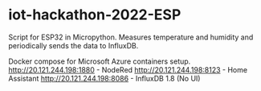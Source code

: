 # iot-hackathon-2022-ESP
Script for ESP32 in Micropython. Measures temperature and humidity and periodically sends the data to InfluxDB.

Docker compose for Microsoft Azure containers setup.
http://20.121.244.198:1880 - NodeRed
http://20.121.244.198:8123 - Home Assistant
http://20.121.244.198:8086 - InfluxDB 1.8 (No UI)

